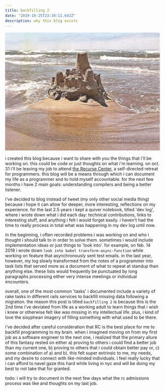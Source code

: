 ```yaml
---
title: backfilling 2
date: "2019-10-25T23:38:11.642Z"
description: why this blog exists
---
```


![finished sandcastle](./sandcastle.jpg)

i created this blog because i want to share with you the things that i'll be working on. this could be code or just thoughts on what i'm learning. on oct. 31 i'll be leaving my job to attend [the Recurse Center](https://www.recurse.com/), a self-directed retreat for programmers. this blog will be a means through which i can document my life as a programmer and to hold myself accountable. for the next few months i have 2 main goals: understanding compilers and being a better listener.

i've decided to blog instead of tweet (my only other social media thing) because i hope it can allow for deeper, more interesting, reflections on my experience. for the last 2.5 years i kept a quiver notebook, titled 'dev log', where i wrote down what i did each day: technical contributions, links to interesting stuff, and anything i felt i would forget easily. i haven't had the time to really process in total what was happening in my dev log until now.

in the beginning, i often recorded problems i was working on and who i thought i should talk to in order to solve them. sometimes i would include implementation ideas or just things to 'look into'. for example, on feb. 14 2018 i wrote down `look into babel transform-async-function` while working on feature that asynchronously sent test emails. in the last year, however, my log slowly transformed from the notes of a programmer into task lists that served more as a document of what to repeat at standup than anything else. these lists would frequently be punctuated by long paragraphs processing either very intense meetings or individual encounters.

overall, one of the most common 'tasks' i documented include a variety of rake tasks in different rails services to backfill missing data following a migration. the reason this post is titled `backfilling 2` is because this is the 2nd time i've deviated from life as a working adult to learn things that i wish i knew or otherwise felt like was missing in my intellectual life. plus, i kind of love the sisyphean imagery of filling something with what used to be there.

i've decided after careful consideration that RC is the best place for me to backfill programming to my brain. when i imagined moving on from my first job as a software engineer to the next one, i realized that the primary allure of this fantasy rested on either a) proving to others i could find a better job than my current one, b) proving to others that i could obtain better pay or, c) some combination of a) and b). this felt super extrinsic to me, my needs, and my desire to connect with like-minded individuals. i feel really lucky that i can afford to navel gaze this hard while living in nyc and will be doing my best to not take that for granted.

todo: i will try to document in the next few days what the rc admissions process was like and thoughts on my last job.
